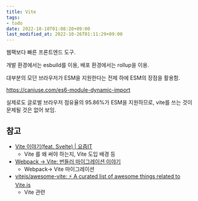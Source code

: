 ```yaml
---
title: Vite
tags:
- todo
date: 2022-10-10T01:08:20+09:00
last_modified_at: 2022-10-26T01:11:29+09:00
---
```



웹팩보다 빠른 프론트엔드 도구.

개발 환경에서는 esbuild를 이용, 배포 환경에서는 rollup을 이용.

대부분의 모던 브라우저가 ESM을 지원한다는 전제 하에 ESM의 장점을 활용함.

https://caniuse.com/es6-module-dynamic-import

실제로도 글로벌 브라우저 점유율의 95.86%가 ESM을 지원하므로, vite를 쓰는 것이 문제될 것은 없어 보임.




## 참고
 
- [Vite 이야기(feat. Svelte) | 요즘IT](https://yozm.wishket.com/magazine/detail/1620/)
	- Vite 를 왜 써야 하는지, Vite 도입 배경 등
- [Webpack → Vite: 번들러 마이그레이션 이야기](https://engineering.ab180.co/stories/webpack-to-vite)
	- Webpack-> Vite 마이그레이션
- [vitejs/awesome-vite: ⚡️ A curated list of awesome things related to Vite.js](https://github.com/vitejs/awesome-vite)
	- Vite 관련